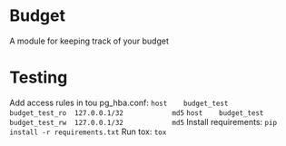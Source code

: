 Budget
======
A module for keeping track of your budget

Testing
=======
Add access rules in tou pg_hba.conf:
`host    budget_test     budget_test_ro  127.0.0.1/32            md5`
`host    budget_test     budget_test_rw  127.0.0.1/32            md5`
Install requirements:
`pip install -r requirements.txt`
Run tox:
`tox`
